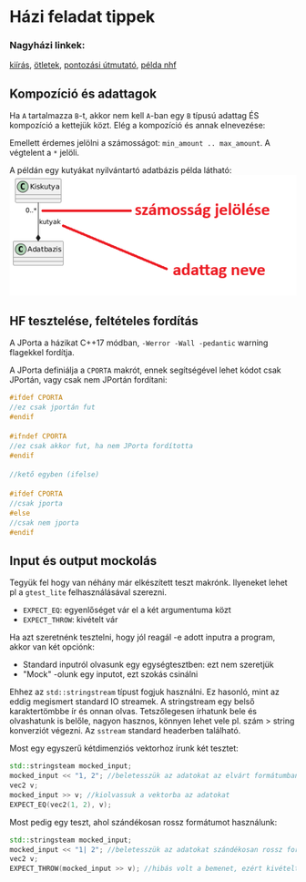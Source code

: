 # Házi feladat tippek

### Nagyházi linkek: 
[kiírás](https://infocpp.iit.bme.hu/nhf), 
[ötletek](https://infocpp.iit.bme.hu/hf_otlet), 
[pontozási útmutató](https://infocpp.iit.bme.hu/sites/default/files/HF%20Pontozás_0.pdf), 
[példa nhf](https://git.ik.bme.hu/Prog2/ell_feladat/NHF)

## Kompozíció és adattagok

Ha `A` tartalmazza `B`-t, akkor nem kell `A`-ban egy `B` típusú adattag ÉS kompozíció a kettejük közt. Elég a kompozíció és annak elnevezése:

Emellett érdemes jelölni a számosságot: `min_amount .. max_amount`. A végtelent a `*` jelöli.

A példán egy kutyákat nyilvántartó adatbázis példa látható:
![alt text](image.png)

## HF tesztelése, feltételes fordítás

A JPorta a házikat C++17 módban, `-Werror -Wall -pedantic` warning flagekkel fordítja.

A JPorta definiálja a `CPORTA` makrót, ennek segítségével lehet kódot csak JPortán, vagy csak nem JPortán fordítani:

```cpp
#ifdef CPORTA
//ez csak jportán fut
#endif

#ifndef CPORTA
//ez csak akkor fut, ha nem JPorta fordította
#endif

//kető egyben (ifelse)

#ifdef CPORTA
//csak jporta
#else
//csak nem jporta
#endif
```

## Input és output mockolás

Tegyük fel hogy van néhány már elkészített teszt makrónk. Ilyeneket lehet pl a `gtest_lite` felhasználásával szerezni.

* `EXPECT_EQ`: egyenlőséget vár el a két argumentuma közt
* `EXPECT_THROW`: kivételt vár

Ha azt szeretnénk tesztelni, hogy jól reagál -e adott inputra a program, akkor van két opciónk:
* Standard inputról olvasunk egy egységtesztben: ezt nem szeretjük
* "Mock" -olunk egy inputot, ezt szokás csinálni

Ehhez az `std::stringstream` típust fogjuk használni. Ez hasonló, mint az eddig megismert standard IO streamek. A stringstream egy belső karaktertömbbe ír és onnan olvas. Tetszőlegesen írhatunk bele és olvashatunk is belőle, nagyon hasznos, könnyen lehet vele pl. szám > string konverziót végezni. Az `sstream` standard headerben található.

Most egy egyszerű kétdimenziós vektorhoz írunk két tesztet:
```cpp
std::stringsteam mocked_input;
mocked_input << "1, 2"; //beletesszük az adatokat az elvárt formátumban
vec2 v;
mocked_input >> v; //kiolvassuk a vektorba az adatokat
EXPECT_EQ(vec2(1, 2), v);
```

Most pedig egy teszt, ahol szándékosan rossz formátumot használunk:
```cpp
std::stringsteam mocked_input;
mocked_input << "1| 2"; //beletesszük az adatokat szándékosan rossz formában
vec2 v;
EXPECT_THROW(mocked_input >> v); //hibás volt a bemenet, ezért kivételt várunk
```